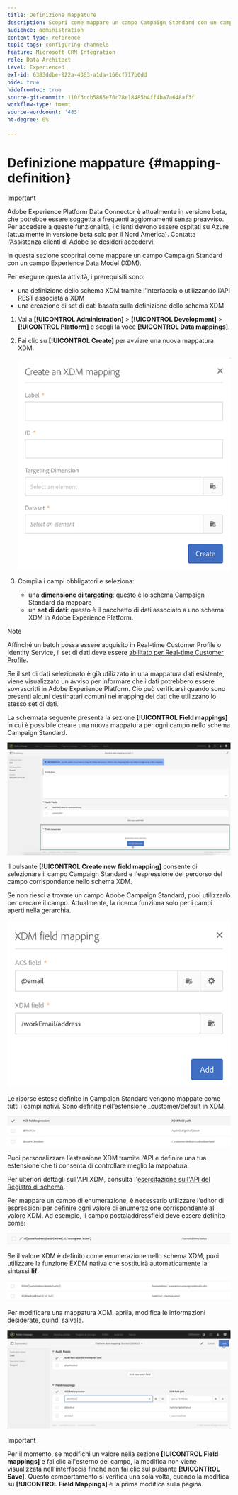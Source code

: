 ```yaml
---
title: Definizione mappature
description: Scopri come mappare un campo Campaign Standard con un campo Experience Data Model (XDM).
audience: administration
content-type: reference
topic-tags: configuring-channels
feature: Microsoft CRM Integration
role: Data Architect
level: Experienced
exl-id: 6383ddbe-922a-4363-a1da-166cf717b0dd
hide: true
hidefromtoc: true
source-git-commit: 110f3ccb5865e70c78e18485b4ff4ba7a648af3f
workflow-type: tm+mt
source-wordcount: '483'
ht-degree: 0%

---
```


# Definizione mappature {#mapping-definition}

>[!IMPORTANT]
>
>Adobe Experience Platform Data Connector è attualmente in versione beta, che potrebbe essere soggetta a frequenti aggiornamenti senza preavviso. Per accedere a queste funzionalità, i clienti devono essere ospitati su Azure (attualmente in versione beta solo per il Nord America). Contatta l’Assistenza clienti di Adobe se desideri accedervi.

In questa sezione scoprirai come mappare un campo Campaign Standard con un campo Experience Data Model (XDM).

Per eseguire questa attività, i prerequisiti sono:

* una definizione dello schema XDM tramite l’interfaccia o utilizzando l’API REST associata a XDM
* una creazione di set di dati basata sulla definizione dello schema XDM

1. Vai a **[!UICONTROL Administration]** > **[!UICONTROL Development]** > **[!UICONTROL Platform]** e scegli la voce **[!UICONTROL Data mappings]**.

1. Fai clic su **[!UICONTROL Create]** per avviare una nuova mappatura XDM.

   ![](assets/aep_createmapping.png)

1. Compila i campi obbligatori e seleziona:

   * una **dimensione di targeting**: questo è lo schema Campaign Standard da mappare
   * un **set di dati**: questo è il pacchetto di dati associato a uno schema XDM in Adobe Experience Platform.

>[!NOTE]
>
>Affinché un batch possa essere acquisito in Real-time Customer Profile o Identity Service, il set di dati deve essere [abilitato per Real-time Customer Profile](https://experienceleague.adobe.com/docs/experience-platform/rtcdp/intro/get-started.html).
>
>Se il set di dati selezionato è già utilizzato in una mappatura dati esistente, viene visualizzato un avviso per informare che i dati potrebbero essere sovrascritti in Adobe Experience Platform. Ciò può verificarsi quando sono presenti alcuni destinatari comuni nei mapping dei dati che utilizzano lo stesso set di dati.

La schermata seguente presenta la sezione **[!UICONTROL Field mappings]** in cui è possibile creare una nuova mappatura per ogni campo nello schema Campaign Standard.

![](assets/aep_fieldmappings.png)

Il pulsante **[!UICONTROL Create new field mapping]** consente di selezionare il campo Campaign Standard e l&#39;espressione del percorso del campo corrispondente nello schema XDM.

Se non riesci a trovare un campo Adobe Campaign Standard, puoi utilizzarlo per cercare il campo. Attualmente, la ricerca funziona solo per i campi aperti nella gerarchia.

![](assets/aep_mapfield.png)

Le risorse estese definite in Campaign Standard vengono mappate come tutti i campi nativi. Sono definite nell’estensione _customer/default in XDM.

![](assets/aep_fieldscusmapping.png)

Puoi personalizzare l’estensione XDM tramite l’API e definire una tua estensione che ti consenta di controllare meglio la mappatura.

Per ulteriori dettagli sull&#39;API XDM, consulta l&#39;[esercitazione sull&#39;API del Registro di schema](https://experienceleague.adobe.com/docs/experience-platform/xdm/api/getting-started.html).

Per mappare un campo di enumerazione, è necessario utilizzare l’editor di espressioni per definire ogni valore di enumerazione corrispondente al valore XDM. Ad esempio, il campo postaladdressfield deve essere definito come:

![](assets/aep_enummapping.png)

Se il valore XDM è definito come enumerazione nello schema XDM, puoi utilizzare la funzione EXDM nativa che sostituirà automaticamente la sintassi **lif**.

![](assets/aep_enummappingexdm.png)

Per modificare una mappatura XDM, aprila, modifica le informazioni desiderate, quindi salvala.

![](assets/aep_editmapping.png)

>[!IMPORTANT]
>
>Per il momento, se modifichi un valore nella sezione **[!UICONTROL Field mappings]** e fai clic all&#39;esterno del campo, la modifica non viene visualizzata nell&#39;interfaccia finché non fai clic sul pulsante **[!UICONTROL Save]**. Questo comportamento si verifica una sola volta, quando la modifica su **[!UICONTROL Field Mappings]** è la prima modifica sulla pagina.
